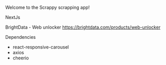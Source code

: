 Welcome to the Scrappy scrapping app!

NextJs

BrightData - Web unlocker
https://brightdata.com/products/web-unlocker

Dependencies

- react-responsive-carousel
- axios
- cheerio
